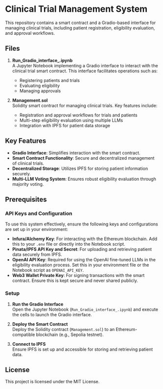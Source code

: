# Clinical Trial Management System

This repository contains a smart contract and a Gradio-based interface for managing clinical trials, including patient registration, eligibility evaluation, and approval workflows.

## Files

1. **Run_Gradio_interface_.ipynb**  
   A Jupyter Notebook implementing a Gradio interface to interact with the clinical trial smart contract. This interface facilitates operations such as:
   - Registering patients and trials
   - Evaluating eligibility
   - Managing approvals

2. **Management.sol**  
   Solidity smart contract for managing clinical trials. Key features include:
   - Registration and approval workflows for trials and patients
   - Multi-step eligibility evaluation using multiple LLMs
   - Integration with IPFS for patient data storage

## Key Features

- **Gradio Interface**: Simplifies interaction with the smart contract.
- **Smart Contract Functionality**: Secure and decentralized management of clinical trials.
- **Decentralized Storage**: Utilizes IPFS for storing patient information securely.
- **Multi-LLM Voting System**: Ensures robust eligibility evaluation through majority voting.

## Prerequisites

### API Keys and Configuration
To use this system effectively, ensure the following keys and configurations are set up in your environment:

- **Infura/Alchemy Key**: For interacting with the Ethereum blockchain. Add this to your `.env` file or directly into the Notebook script.
- **Pinata/IPFS API Key and Secret**: For uploading and retrieving patient data securely from IPFS.
- **OpenAI API Key**: Required for using the OpenAI fine-tuned LLMs in the eligibility evaluation process. Set this in your environment file or the Notebook script as `OPENAI_API_KEY`.
- **Web3 Wallet Private Key**: For signing transactions with the smart contract. Ensure this is kept secure and never shared publicly.

### Setup
1. **Run the Gradio Interface**  
   Open the Jupyter Notebook (`Run_Gradio_interface_.ipynb`) and execute the cells to launch the Gradio interface.

2. **Deploy the Smart Contract**  
   Deploy the Solidity contract (`Management.sol`) to an Ethereum-compatible blockchain (e.g., Sepolia testnet).

3. **Connect to IPFS**  
   Ensure IPFS is set up and accessible for storing and retrieving patient data.

## License

This project is licensed under the MIT License.
